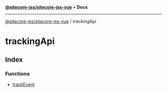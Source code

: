 [**@sitecore-jss/sitecore-jss-vue**](../../README.md) • **Docs**

***

[@sitecore-jss/sitecore-jss-vue](../../README.md) / trackingApi

# trackingApi

## Index

### Functions

- [trackEvent](functions/trackEvent.md)
